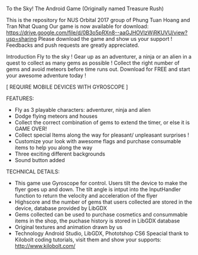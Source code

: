 To the Sky! The Android Game (Originally named Treasure Rush)

This is the repository for NUS Orbital 2017 group of Phung Tuan Hoang and Tran Nhat Quang Our game is now available for download: https://drive.google.com/file/d/0B3o5pRXn8--aaGJHOVlzWjRKUVU/view?usp=sharing Please download the game and show us your support ! Feedbacks and push requests are greatly appreciated.

Introduction
Fly to the sky ! Gear up as an adventurer, a ninja or an alien in a quest to collect as many gems as possible ! Collect the right number of gems and avoid meteors before time runs out. Download for FREE and start your awesome adventure today !

[ REQUIRE MOBILE DEVICES WITH GYROSCOPE ]

FEATURES:

- Fly as 3 playable characters: adventurer, ninja and alien
- Dodge flying meteors and houses
- Collect the correct combination of gems to extend the timer, or else it is GAME OVER!
- Collect special Items along the way for pleasant/ unpleasant surprises !
- Customize your look with awesome flags and purchase consumable items to help you along the way
- Three exciting different backgrounds
- Sound button added

TECHNICAL DETAILS:
- This game use Gyroscope for control. Users tilt the device to make the flyer goes up and down. The tilt angle is intput into the InputHandler function to return the velocity and acceleration of the flyer
- Highscore and the number of gems that users collected are stored in the device, database provided by LibGDX
- Gems collected can be used to purchase cosmetics and consummable items in the shop, the puchase history is stored in LibGDX database
- Original textures and animation drawn by us
- Technology Android Studio, LibGDX, Phototshop CS6 Speacial thank to Kilobolt coding tutorials, visit them and show your supports: http://www.kilobolt.com/
